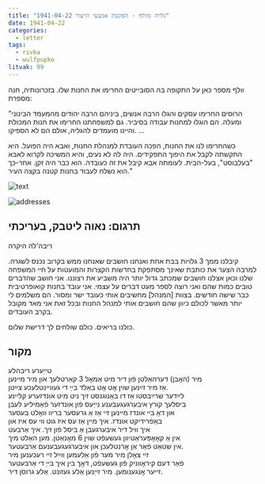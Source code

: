 ```yaml
---
title: "גלויה מוולף - הפקעת אמצעי הייצור 1941-04-22"
date: 1941-04-22
categories:
  - letter
tags:
  - rivka
  - wulfpupko
litvak: 99
---
```


וולף מספר כאן על התקופה בה הסובייטים החרימו את החנות שלו.
בזכרונותיה, חנה מספרת:

"הרוסים החרימו עסקים והגלו הרבה אנשים, ביניהם הרבה יהודים מהמעמד הבינוני ומעלה.
הם הוגלו למחנות עבודה בסיביר.
גם למשפחתנו החרימו את חנות המכולת והיינו מועמדים להגליה, אולם הם לא הספיקו. ...

כשהחרימו לנו את החנות, הפכה העובדת למנהלת החנות, ואבא היה הפועל.
היא התקשתה לקבל את היפוך התפקידים.
 היה לה לא נעים, והיא המשיכה לקרוא לאבא "בעלבוסט", בעל-הבית.
לעומתה אבא קיבל את זה כעובדה. הוא כבר היה זקן. אחר-כך הוא נשלח לעבוד בחנות קטנה בקצה העיר."

![text](/pupko-papers/assets/images/1941-04-22-content.jpg)

![addresses](/pupko-papers/assets/images/1941-04-22-addresses.jpg)

## תרגום: נאוה ליטבק, בעריכתי
ריבה'לה היקרה

קיבלנו ממך 3 גלויות בבת אחת ואנחנו חושבים שאנחנו ממש בקרוב נכנס לשגרה.
למרבה הצער את כותבת שאינך מסתפקת בחדשות הקצרות והמועטות על חיי המשפחה שלנו
וכאן אצלנו חושבים שמכתב גדול יותר היה משביע את רצוננו.
אני חושב שהדברים טובים כמות שהם ואני רוצה לספר מעט דברים על עצמי.
אני עובד בחנות קואופרטיבית כבר שישה חודשים. בצוות [המנהל] מחשיבים אותי כעובד ישר
ומסור. הם משלמים לי יותר מאשר לכולם כיוון שהם חושבים אותי למנהל החנות ובכל זאת אני מאד
מקובל בקרב העובדים.

כולנו בריאים. כולם שולחים לך דרישת שלום.

## מקור

טייַערע ריבהלע  
מיר  (האׇבן) דערהאַלטן פֿון דיר מיט אַמאׇל 3 קאַרטלעך און מיר מײנען  
אַז מיר זײַנען שוין אׇט אׇט באַלד בײַ די געוויינטלעכע צײַטן.  
לײַדער שרײַבסטו אַז דו באַנוגנסט זיך ניט מיט אונדזערע קליינע  
ביסלעך קורץ איבערגעגעבענע נייַעס פֿון אונדזער פֿאַמיליע לעבן  
און דאׇ בײ אונדז מיינען זיי אַז אַ גרעסער בריוו וואׇלט בעסער  
באַפֿרידיקט אונדז. איך מיין אַז עס איז גוט ווי עס איז און  
איך וויל דיר איבערגעבן אַ ביסל פֿון זיך.  איך אַרבעט  
אין אַ קאׇאׇפּעראַטיוון געשעפֿט שוין 6 מאׇנאַטן. מען האַלט מיך  
אין שטאַט פֿאַר אַן אׇרנטלעכן און איבערגעגעבענעם אַרבעטער.  
זיי צאׇלן מיר מער פֿון אַלעמען ווײַל זיי רעכענען מיר  
פֿאַר דעם קיראׇווניק פֿון געשעפֿט, דאׇך בין איך בייַ די אַרבעטער  
זייער אׇנגענומען. מיר זייַנען  אַלע געזונט. אַלע גרוסן דיר.  
